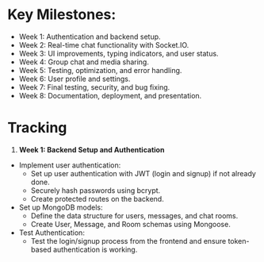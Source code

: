 # Key Milestones:

- Week 1: Authentication and backend setup.
- Week 2: Real-time chat functionality with Socket.IO.
- Week 3: UI improvements, typing indicators, and user status.
- Week 4: Group chat and media sharing.
- Week 5: Testing, optimization, and error handling.
- Week 6: User profile and settings.
- Week 7: Final testing, security, and bug fixing.
- Week 8: Documentation, deployment, and presentation.

# Tracking

1. **Week 1: Backend Setup and Authentication**

- Implement user authentication:
  - Set up user authentication with JWT (login and signup) if not already done.
  - Securely hash passwords using bcrypt.
  - Create protected routes on the backend.
- Set up MongoDB models:
  - Define the data structure for users, messages, and chat rooms.
  - Create User, Message, and Room schemas using Mongoose.
- Test Authentication:
  - Test the login/signup process from the frontend and ensure token-based authentication is working.
